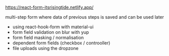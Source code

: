 https://react-form-itsrisingtide.netlify.app/

multi-step form where data of previous steps is saved and can be used later

- using react-hook-form with material-ui
- form field validation on blur with yup 
- form field masking / normalisation
- dependent form fields (checkbox /  controoller)
- file uploads using the dropzone
